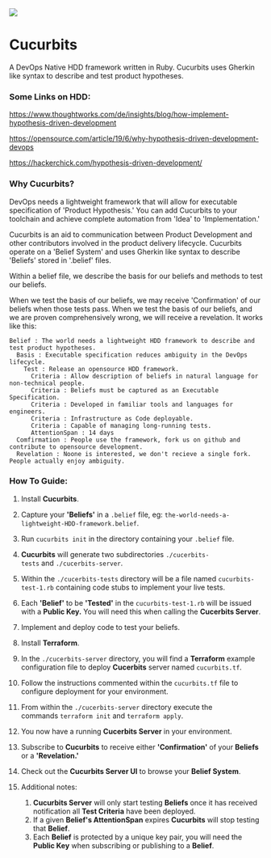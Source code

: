 <img src="https://media.giphy.com/media/3oEduQAsYcJKQH2XsI/giphy.gif" >

# Cucurbits

A DevOps Native HDD framework written in Ruby. Cucurbits uses Gherkin like syntax to describe and test product hypotheses.

### Some Links on HDD:

https://www.thoughtworks.com/de/insights/blog/how-implement-hypothesis-driven-development

https://opensource.com/article/19/6/why-hypothesis-driven-development-devops

https://hackerchick.com/hypothesis-driven-development/

### Why Cucurbits?

DevOps needs a lightweight framework that will allow for executable specification of 'Product Hypothesis.' You can add Cucurbits to your toolchain and achieve complete automation from 'Idea' to 'Implementation.'

Cucurbits is an aid to communication between Product Development and other contributors involved in the product delivery lifecycle.
Cucurbits operate on a 'Belief System' and uses Gherkin like syntax to describe 'Beliefs' stored in '.belief' files.

Within a belief file, we describe the basis for our beliefs and methods to test our beliefs. 

When we test the basis of our beliefs, we may receive 'Confirmation' of our beliefs when those tests pass. When we test the basis of our beliefs, and we are proven comprehensively wrong, we will receive a revelation. It works like this:

````
Belief : The world needs a lightweight HDD framework to describe and test product hypotheses.
  Basis : Executable specification reduces ambiguity in the DevOps lifecycle.
    Test : Release an opensource HDD framework.
      Criteria : Allow description of beliefs in natural language for non-technical people.
      Criteria : Beliefs must be captured as an Executable Specification.
      Criteria : Developed in familiar tools and languages for engineers.
      Criteria : Infrastructure as Code deployable.
      Criteria : Capable of managing long-running tests.
      AttentionSpan : 14 days
  Comfirmation : People use the framework, fork us on github and contribute to opensource development.
  Revelation : Noone is interested, we don't recieve a single fork. People actually enjoy ambiguity.
````

### How To Guide:

1. Install **Cucurbits**.

2. Capture your **'Beliefs'** in a `.belief` file, eg: `the-world-needs-a-lightweight-HDD-framework.belief`.

3. Run `cucurbits init` in the directory containing your `.belief` file.

4. **Cucurbits** will generate two subdirectories `./cucerbits-tests` and `./cucerbits-server`.

5. Within the `./cucerbits-tests` directory will be a file named `cucurbits-test-1.rb` containing code stubs to implement your live tests.

6. Each **'Belief'** to be **'Tested'** in the `cucurbits-test-1.rb` will be issued with a **Public Key.** You will need this when calling the **Cucerbits Server**.

7. Implement and deploy code to test your beliefs.

8. Install **Terraform**.

9. In the `./cucerbits-server` directory, you will find a **Terraform** example configuration file to deploy **Cucerbits** server named `cucurbits.tf`.

10. Follow the instructions commented within the `cucurbits.tf` file to configure deployment for your environment.

11. From within the `./cucerbits-server` directory execute the commands `terraform init` and `terraform apply`.

12. You now have a running **Cucerbits Server** in your environment.

13. Subscribe to **Cucurbits** to receive either **'Confirmation'** of your **Beliefs** or a **'Revelation.'**

14. Check out the **Cucurbits Server UI** to browse your **Belief System**.

15. Additional notes:
    1. **Cucurbits Server** will only start testing **Beliefs** once it has received notification all **Test Criteria** have been deployed.
    2. If a given **Belief's AttentionSpan** expires **Cucurbits** will stop testing that **Belief**.
    3. Each **Belief** is protected by a unique key pair, you will need the **Public Key** when subscribing or publishing to a **Belief**.
